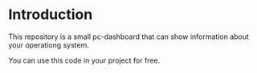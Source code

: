 # Introduction
This repository is a small pc-dashboard that can show information about your operationg system.

You can use this code in your project for free.